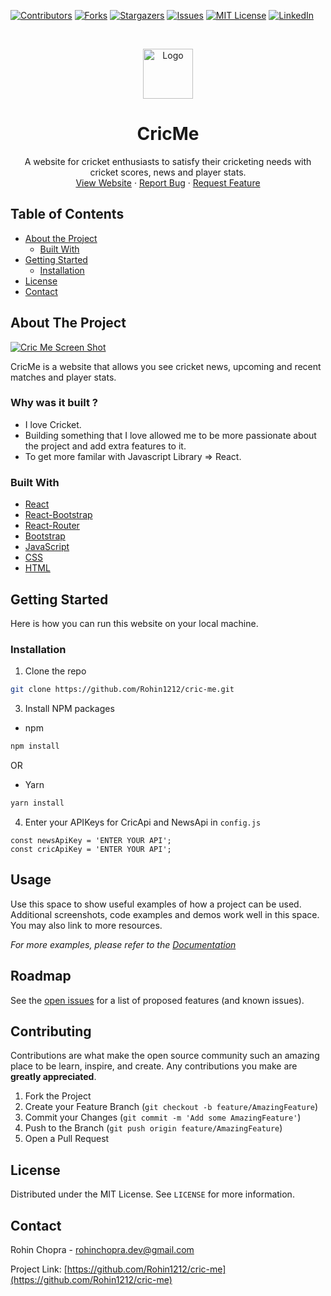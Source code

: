 
<!-- PROJECT SHIELDS -->
<!--
*** I'm using markdown "reference style" links for readability.
*** Reference links are enclosed in brackets [ ] instead of parentheses ( ).
*** See the bottom of this document for the declaration of the reference variables
*** for contributors-url, forks-url, etc. This is an optional, concise syntax you may use.
*** https://www.markdownguide.org/basic-syntax/#reference-style-links
-->
[![Contributors][contributors-shield]][contributors-url]
[![Forks][forks-shield]][forks-url]
[![Stargazers][stars-shield]][stars-url]
[![Issues][issues-shield]][issues-url]
[![MIT License][license-shield]][license-url]
[![LinkedIn][linkedin-shield]][linkedin-url]



<!-- PROJECT LOGO -->
<br />
<p align="center">
  <a href="https://rohin-cricme.netlify.app">
    <img src="https://i.imgur.com/vUKNw2K.png" alt="Logo" width="80" height="80">
  </a>

  <h1 align="center">CricMe</h1>

  <p align="center">
    A website for cricket enthusiasts to satisfy their cricketing needs with cricket scores, news and player stats.
    <br />
    <a href="https://rohin-cricme.netlify.app">View Website</a>
    ·
    <a href="https://github.com/Rohin1212/cric-me/issues">Report Bug</a>
    ·
    <a href="https://github.com/Rohin1212/cric-me/issues">Request Feature</a>
  </p>
</p>



<!-- TABLE OF CONTENTS -->
## Table of Contents

* [About the Project](#about-the-project)
  * [Built With](#built-with)
* [Getting Started](#getting-started)
  * [Installation](#installation)
* [License](#license)
* [Contact](#contact)



<!-- ABOUT THE PROJECT -->
## About The Project

[![Cric Me Screen Shot][product-screenshot]](https://i.imgur.com/WLb29Lo.png)

CricMe is a website that allows you see cricket news, upcoming and recent matches and player stats.

 ### Why was it built ?
* I love Cricket.
* Building something that I love allowed me to be more passionate about the project and add extra features to it.
* To get more familar with Javascript Library => React.


### Built With
* [React](https://reactjs.org)
* [React-Bootstrap](https://react-bootstrap.github.io)
* [React-Router](https://reactrouter.com)
* [Bootstrap](https://getbootstrap.com)
* [JavaScript](https://javascript.com)
* [CSS](https://getbootstrap.com)
* [HTML](https://getbootstrap.com)



<!-- GETTING STARTED -->
## Getting Started

Here is how you can run this website on your local machine.



### Installation

1. Clone the repo
```sh
git clone https://github.com/Rohin1212/cric-me.git
```
3. Install NPM packages
* npm

```sh
npm install
```
OR
* Yarn
```sh
yarn install
```

4. Enter your APIKeys for CricApi and NewsApi in `config.js`
```JS
const newsApiKey = 'ENTER YOUR API';
const cricApiKey = 'ENTER YOUR API';
```




<!-- USAGE EXAMPLES -->
## Usage

Use this space to show useful examples of how a project can be used. Additional screenshots, code examples and demos work well in this space. You may also link to more resources.

_For more examples, please refer to the [Documentation](https://example.com)_



<!-- ROADMAP -->
## Roadmap

See the [open issues](https://github.com/othneildrew/Best-README-Template/issues) for a list of proposed features (and known issues).



<!-- CONTRIBUTING -->
## Contributing

Contributions are what make the open source community such an amazing place to be learn, inspire, and create. Any contributions you make are **greatly appreciated**.

1. Fork the Project
2. Create your Feature Branch (`git checkout -b feature/AmazingFeature`)
3. Commit your Changes (`git commit -m 'Add some AmazingFeature'`)
4. Push to the Branch (`git push origin feature/AmazingFeature`)
5. Open a Pull Request



<!-- LICENSE -->
## License

Distributed under the MIT License. See `LICENSE` for more information.



<!-- CONTACT -->
## Contact

Rohin Chopra - rohinchopra.dev@gmail.com

Project Link: [https://github.com/Rohin1212/cric-me](https://github.com/Rohin1212/cric-me)







<!-- MARKDOWN LINKS & IMAGES -->
<!-- https://www.markdownguide.org/basic-syntax/#reference-style-links -->
[contributors-shield]: https://img.shields.io/github/contributors/Rohin1212/cric-me.svg?style=flat-square
[contributors-url]: https://github.com/Rohin1212/cric-me/graphs/contributors
[forks-shield]: https://img.shields.io/github/forks/Rohin1212/cric-me.svg?style=flat-square
[forks-url]: https://github.com/othneildrew/Best-README-Template/network/members
[stars-shield]: https://img.shields.io/github/stars/Rohin1212/cric-me.svg?style=flat-square
[stars-url]: https://github.com/Rohin1212/cric-me/stargazers
[issues-shield]: https://img.shields.io/github/issues/Rohin1212/cric-me.svg?style=flat-square
[issues-url]: https://github.com/Rohin1212/cric-me/issues
[license-shield]: https://img.shields.io/github/license/othneildrew/Best-README-Template.svg?style=flat-square
[license-url]: https://github.com/Rohin1212/cric-me/blob/master/LICENSE.txt
[linkedin-shield]: https://img.shields.io/badge/-LinkedIn-black.svg?style=flat-square&logo=linkedin&colorB=555
[linkedin-url]: https://www.linkedin.com/in/rohin-chopra-2b38791a0/
[product-screenshot]: https://i.imgur.com/WLb29Lo.png

